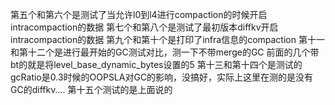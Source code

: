 第五个和第六个是测试了当允许l0到l4进行compaction的时候开启intracompaction的数据
第七个和第八个是测试了最初版本diffkv开启intracompaction的数据
第九个和第十个是打印了infra信息的compaction
第十一和第十二个是进行最开始的GC测试对比，测一下不带merge的GC
前面的几个带bt的就是将level_base_dynamic_bytes设置的5
第十三和第十四个是测试的gcRatio是0.3时候的OOPSLA对GC的影响，没搞好，实际上这里在测的是没有GC的diffkv....
第十五个测试的是上面说的